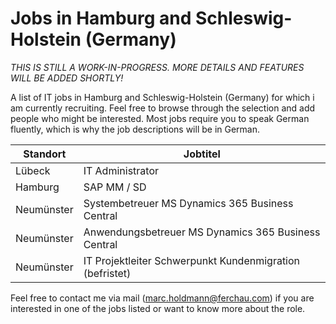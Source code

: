 # Jobs in Hamburg and Schleswig-Holstein (Germany)

*THIS IS STILL A WORK-IN-PROGRESS. MORE DETAILS AND FEATURES WILL BE ADDED SHORTLY!*

A list of IT jobs in Hamburg and Schleswig-Holstein (Germany) for which i am currently recruiting.
Feel free to browse through the selection and add people who might be interested.
Most jobs require you to speak German fluently, which is why the job descriptions will be in German.


|  Standort  |Jobtitel      |
|-------------|-----------|
| Lübeck    | IT Administrator |
| Hamburg   |SAP MM / SD |
| Neumünster   |Systembetreuer MS Dynamics 365 Business Central|
| Neumünster   |Anwendungsbetreuer MS Dynamics 365 Business Central|
| Neumünster   |IT Projektleiter Schwerpunkt Kundenmigration (befristet)|


Feel free to contact me via mail (marc.holdmann@ferchau.com) if you are interested in one of the jobs listed or want to know more about the role.
